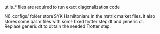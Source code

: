 utils_* files are required to run exact diagonalization code

N6_configs/ folder store SYK Hamiltonians in the matrix market files. It also stores some qasm files with some fixed trotter step dt and generic dt. Replace generic dt to obtain the needed Trotter step.




